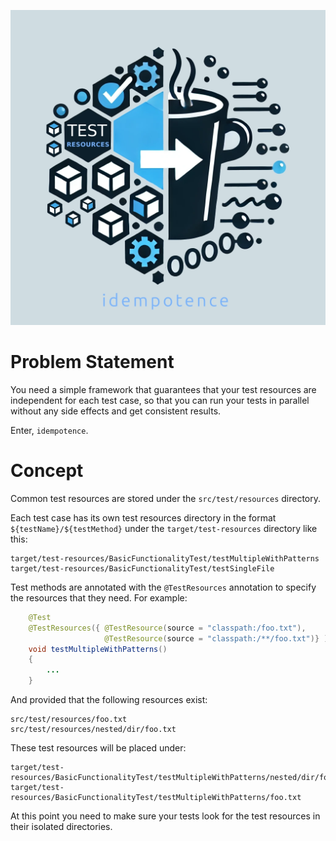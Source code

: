 
<p align="center">
  <img src="docs/assets/images/idempotence-4-1.webp" />
</p>

# Problem Statement

You need a simple framework that guarantees that your test resources are independent for each test case,
so that you can run your tests in parallel without any side effects and get consistent results.

Enter, `idempotence`.

# Concept

Common test resources are stored under the `src/test/resources` directory.

Each test case has its own test resources directory in the format `${testName}/${testMethod}` under the
`target/test-resources` directory like this:
```
target/test-resources/BasicFunctionalityTest/testMultipleWithPatterns
target/test-resources/BasicFunctionalityTest/testSingleFile
```

Test methods are annotated with the `@TestResources` annotation to specify the resources that they need. For example:
```java
    @Test
    @TestResources({ @TestResource(source = "classpath:/foo.txt"),
                     @TestResource(source = "classpath:/**/foo.txt")} )
    void testMultipleWithPatterns()
    {
        ...
    }
```

And provided that the following resources exist:
```
src/test/resources/foo.txt
src/test/resources/nested/dir/foo.txt
```

These test resources will be placed under:
```
target/test-resources/BasicFunctionalityTest/testMultipleWithPatterns/nested/dir/foo.txt
target/test-resources/BasicFunctionalityTest/testMultipleWithPatterns/foo.txt
```

At this point you need to make sure your tests look for the test resources in their isolated directories.
